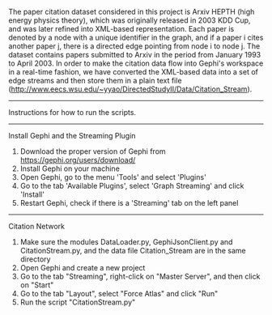 The paper citation dataset considered in this project is Arxiv HEPTH (high energy physics theory),
which was originally released in 2003 KDD Cup, and was later refined into XML-based representation. 
Each paper is denoted by a node with a unique identifier in the graph, and if a paper i cites another paper j, 
there is a directed edge pointing from node i to node j. 
The dataset contains papers submitted to Arxiv in the period from January 1993 to April 2003.
In order to make the citation data flow into Gephi's workspace in a real-time fashion, 
we have converted the XML-based data into a set of edge streams and then store them in a plain text file (http://www.eecs.wsu.edu/~yyao/DirectedStudyII/Data/Citation_Stream).


--------------------------------------------------------------------------------------------------------------------------

Instructions for how to run the scripts.


---------------------------------------
Install Gephi and the Streaming Plugin

1. Download the proper version of Gephi from https://gephi.org/users/download/
2. Install Gephi on your machine
3. Open Gephi, go to the menu 'Tools' and select 'Plugins'
4. Go to the tab 'Available Plugins', select 'Graph Streaming' and click 'Install'
5. Restart Gephi, check if there is a 'Streaming' tab on the left panel 



----------------
Citation Network

1. Make sure the modules DataLoader.py, GephiJsonClient.py and CitationStream.py, and the data file Citation_Stream are in the same directory
2. Open Gephi and create a new project
3. Go to the tab "Streaming", right-click on "Master Server", and then click on "Start"
4. Go to the tab "Layout", select "Force Atlas" and click "Run"
5. Run the script "CitationStream.py"
